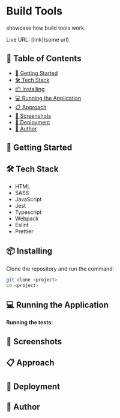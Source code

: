 # Build Tools

showcase how build tools work.

Live URL: [link](some url)

## 📌 Table of Contents

- [🚀 Getting Started](#-getting-started)
- [🛠️ Tech Stack](#-tech-stack)
- [📦 Installing](#-installing)
- [💻 Running the Application](#-running-the-application)
- [📋 Approach](#-approach)
- [📸 Screenshots](#-screenshots)
- [🚀 Deployment](#-deployment)
- [👤 Author](#-author)

## 🚀 Getting Started

## 🛠️ Tech Stack
- HTML
- SASS
- JavaScript
- Jest
- Typescript
- Webpack
- Eslint
- Prettier

## 📦 Installing

Clone the repository and run the command:

```sh
git clone <project>
cd <project>
```

## 💻 Running the Application

**Running the tests:**

## 📸 Screenshots

## 📋 Approach

## 🚀 Deployment

## 👤 Author

